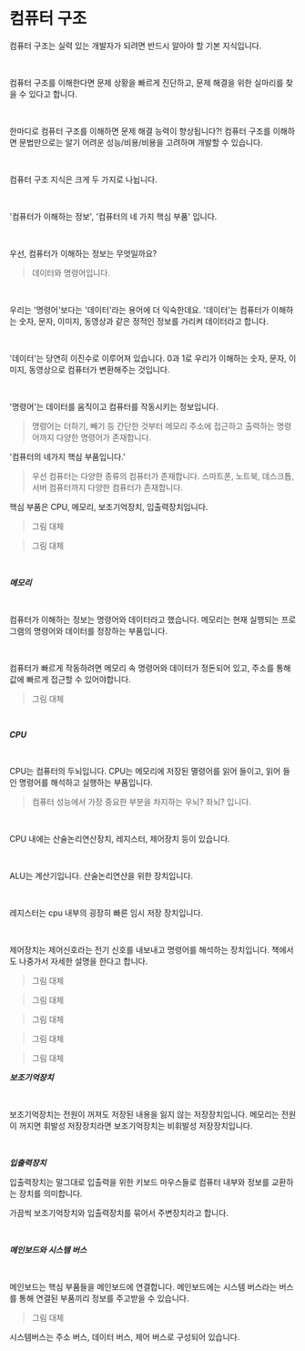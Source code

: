 # 컴퓨터 구조

컴퓨터 구조는 실력 있는 개발자가 되려면 반드시 알아야 할 기본 지식입니다.

<br>

컴퓨터 구조를 이해한다면 문제 상황을 빠르게 진단하고, 문제 해결을 위한 실마리를 찾을 수 있다고 합니다.

<br>

한마디로 컴퓨터 구조를 이해하면 문제 해결 능력이 향상됩니다?!
컴퓨터 구조를 이해하면 문법만으로는 알기 어려운 성능/비용/비용을 고려하며 개발할 수 있습니다.

<br>


컴퓨터 구조 지식은 크게 두 가지로 나뉩니다.

<br>

'컴퓨터가 이해하는 정보', '컴퓨터의 네 가지 핵심 부품' 입니다.

<br>

우선, 컴퓨터가 이해하는 정보는 무엇일까요?

> 데이터와 명령어입니다.

<br>

우리는 '명령어'보다는 '데이터'라는 용어에 더 익숙한데요. '데이터'는 컴퓨터가 이해하는 숫자, 문자, 이미지, 동영상과 같은 정적인 정보를 가리켜 데이터라고 합니다.

<br>

'데이터'는 당연히 이진수로 이루어져 있습니다. 0과 1로 우리가 이해하는 숫자, 문자, 이미지, 동영상으로 컴퓨터가 변환해주는 것입니다.

<br>

'명령어'는 데이터를 움직이고 컴퓨터를 작동시키는 정보입니다.

> 명령어는 더하기, 빼기 등 간단한 것부터 메모리 주소에 접근하고 출력하는 명령어까지 다양한 명령어가 존재합니다.

'컴퓨터의 네가지 핵심 부품입니다.'

>우선 컴퓨터는 다양한 종류의 컴퓨터가 존재합니다. 스마트폰, 노트북, 데스크톱, 서버 컴퓨터까지 다양한 컴퓨터가 존재합니다.

핵심 부품은 CPU, 메모리, 보조기억장치, 입출력장치입니다.


>그림 대체


>그림 대체

<br>

***메모리***


<br>

컴퓨터가 이해하는 정보는 명령어와 데이터라고 했습니다. 메모리는 현재 실행되는 프로그램의 명령어와 데이터를 정장하는 부품입니다.

<br>

컴퓨터가 빠르게 작동하려면 메모리 속 명령어와 데이터가 정돈되어 있고, 주소를 통해 값에 빠르게 접근할 수 있어야합니다.
<br>

>그림 대체

<br>

***CPU***


<br>

CPU는 컴퓨터의 두뇌입니다. CPU는 메모리에 저장된 멸령어를 읽어 들이고, 읽어 들인 명령어를 해석하고 실행하는 부품입니다.

>컴퓨터 성능에서 가장 중요한 부분을 차지하는 우뇌? 좌뇌? 입니다.

<br>


CPU 내에는 산술논리연산장치, 레지스터, 제어장치 등이 있습니다.

<br>

ALU는 계산기입니다. 산술논리연산을 위한 장치입니다.

<br>

레지스터는 cpu 내부의 굉장히 빠른 임시 저장 장치입니다. 

<br>

제어장치는 제어신호라는 전기 신호를 내보내고 명령어를 해석하는 장치입니다. 책에서도 나중가서 자세한 설명을 한다고 합니다.


>그림 대체

>그림 대체

>그림 대체

>그림 대체

>그림 대체


***보조기억장치***

<br>

보조기억장치는 전원이 꺼져도 저장된 내용을 잃지 않는 저장장치입니다. 메모리는 전원이 꺼지면 휘발성 저장장치라면 보조기억장치는 비휘발성 저장장치입니다.

<br>

***입출력장치***

입출력장치는 말그대로 입출력을 위한 키보드 마우스들로 컴퓨터 내부와 정보를 교환하는 장치를 의미합니다.

가끔씩 보조기억장치와 입출력장치를 묶어서 주변장치라고 합니다.

<br>

***메인보드와 시스템 버스***

<br>

메인보드는 핵심 부품들을 메인보드에 연결합니다. 메인보드에는 시스템 버스라는 버스를 통해 연결된 부품끼리 정보를 주고받을 수 있습니다.

>그림 대체

시스템버스는 주소 버스, 데이터 버스, 제어 버스로 구성되어 있습니다.